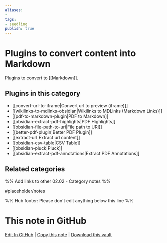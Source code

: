 ```yaml
---
aliases:
-
tags:
- seedling
publish: true
---
```



# Plugins to convert content into Markdown

Plugins to convert to [[Markdown]].

## Plugins in this category

- [[convert-url-to-iframe|Convert url to preview (iframe)]]
- [[wikilinks-to-mdlinks-obsidian|Wikilinks to MDLinks (Markdown Links)]]
- [[pdf-to-markdown-plugin|PDF to Markdown]]
- [[obsidian-extract-pdf-highlights|PDF Highlights]]
- [[obsidian-file-path-to-uri|File path to URI]]
- [[better-pdf-plugin|Better PDF Plugin]]
- [[extract-url|Extract url content]]
- [[obsidian-csv-table|CSV Table]]
- [[obsidian-pluck|Pluck]]
- [[obsidian-extract-pdf-annotations|Extract PDF Annotations]]

## Related categories

%% Add links to other 02.02 - Category notes %%

#placeholder/notes

%% Hub footer: Please don't edit anything below this line %%

# This note in GitHub

<span class="git-footer">[Edit In GitHub](https://github.dev/obsidian-community/obsidian-hub/blob/main/02%20-%20Community%20Expansions/02.01%20Plugins%20by%20Category/Plugins%20to%20convert%20content%20into%20markdown.md "git-hub-edit-note") | [Copy this note](https://raw.githubusercontent.com/obsidian-community/obsidian-hub/main/02%20-%20Community%20Expansions/02.01%20Plugins%20by%20Category/Plugins%20to%20convert%20content%20into%20markdown.md "git-hub-copy-note") | [Download this vault](https://github.com/obsidian-community/obsidian-hub/archive/refs/heads/main.zip "git-hub-download-vault") </span>
